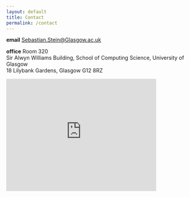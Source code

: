 ```yaml
---
layout: default
title: Contact
permalink: /contact
---
```


**email** [Sebastian.Stein@Glasgow.ac.uk](mailto:sebastian.stein{at}glasgow.ac.uk)

**office** Room 320\
Sir Alwyn Williams Building, School of Computing Science, University of Glasgow\
18 Lilybank Gardens, Glasgow G12 8RZ

<iframe src="https://www.google.com/maps/embed?pb=!1m18!1m12!1m3!1d2238.3507014009174!2d-4.293956384205236!3d55.873930980585875!2m3!1f0!2f0!3f0!3m2!1i1024!2i768!4f13.1!3m3!1m2!1s0x488845ce6db26041%3A0x9799e6ea5573567a!2s18%20Lilybank%20Gardens%2C%20Glasgow%20G12%208RZ!5e0!3m2!1sen!2suk!4v1603292523964!5m2!1sen!2suk" width="400" height="300" frameborder="0" style="border:0;" allowfullscreen="" aria-hidden="false" tabindex="0"></iframe>